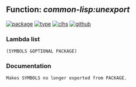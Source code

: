 ## Function: ***common-lisp:unexport***
[![package](https://img.shields.io/badge/Package-COMMON--LISP-5f9ea0.svg?style=social&colorA=999999)](../) [![type](https://img.shields.io/badge/Type-Function-5f9ea0.svg?style=social&colorA=999999)](../#function) [![clhs](https://img.shields.io/badge/CLHS-UNEXPORT-5f9ea0.svg?style=social&colorA=999999)](http://www.lispworks.com/documentation/HyperSpec/Body/f_unexpo.htm) [![github](https://img.shields.io/badge/GitHub-View_the_source-5f9ea0.svg?style=social&colorA=999999&logo=github)](https://github.com/sbcl/sbcl/blob/master/src/code/target-package.lisp/) 
### Lambda list
```
(SYMBOLS &OPTIONAL PACKAGE)
```
### Documentation
```
Makes SYMBOLS no longer exported from PACKAGE.
```

